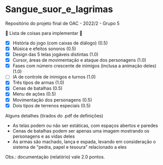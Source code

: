 # Sangue_suor_e_lagrimas
Repositório do projeto final de OAC - 2022/2 - Grupo 5

🤡  Lista de coisas para implementar  🤡
- [x] História do jogo (com caixas de diálogo)                           (0.5)
- [x] Música e efeitos sonoros                                           (0.5)
- [x] Design das 5 telas jogáveis distintas                              (1.0)
- [x] Cursor, áreas de movimentação e ataque dos personagens             (1.0)
- [x] Fases com número crescente de inimigos (inclusa a animação deles)  (1.0)
- [ ] IA de controle de inimigos e turnos                                (1.0)
- [x] Três tipos de armas                                                (1.0)
- [x] Cenas de batalhas                                                  (0.5)
- [x] Menu de ações                                                      (0.5)
- [x] Movimentação dos personagens                                       (0.5)
- [x] Dois tipos de terrenos especiais                                   (0.5)

Alguns detalhes (tirados do .pdf de definições)
- As telas podem ou não ser estáticas, com espaços abertos e paredes
- Cenas de batalhas podem ser apenas uma imagem mostrando os personagens e as vidas deles
- As armas são machado, lança e espada, levando em consideração o sistema de “pedra, papel e tesoura” relacionado a eles

Obs.: documentação (relatório) vale 2.0 pontos.
